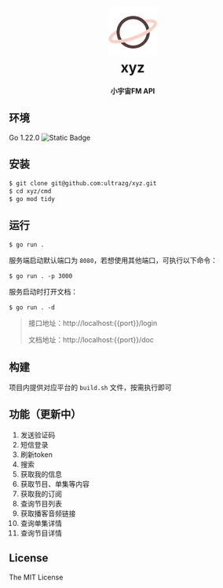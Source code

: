 <h1 align="center">
  <img src="./logo.png" alt="xyz" width="100">
  <br>xyz<br>
</h1>
<h4 align="center">小宇宙FM API</h4>


## 环境

Go 1.22.0 <img alt="Static Badge" src="https://img.shields.io/badge/Go-1.22.0-blue.svg">




## 安装

```shell
$ git clone git@github.com:ultrazg/xyz.git
$ cd xyz/cmd
$ go mod tidy
```



## 运行

```shell
$ go run .
```

服务端启动默认端口为 `8080`，若想使用其他端口，可执行以下命令：

```shell
$ go run . -p 3000
```

服务启动时打开文档：

```shell
$ go run . -d
```

> 接口地址：http://localhost:{{port}}/login
>
> 文档地址：http://localhost:{{port}}/doc



## 构建

项目内提供对应平台的 `build.sh` 文件，按需执行即可



## 功能（更新中）

1. 发送验证码
2. 短信登录
3. 刷新token
4. 搜索
5. 获取我的信息
6. 获取节目、单集等内容
7. 获取我的订阅
8. 查询节目列表
9. 获取播客音频链接
10. 查询单集详情
11. 查询节目详情



## License

The MIT License
